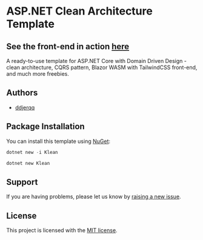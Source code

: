 # ASP.NET Clean Architecture Template

## See the front-end in action [here](https://ddjerqq.github.io/klean)

A ready-to-use template for ASP.NET Core with Domain Driven Design - clean architecture, 
CQRS pattern, Blazor WASM with TailwindCSS front-end, and much more freebies.

## Authors

- [ddjerqq](https://github.com/ddjerqq)

## Package Installation

You can install this template using [NuGet](https://www.nuget.org/packages/klean):

```powershell
dotnet new -i Klean
```

```powershell
dotnet new Klean
```

## Support

If you are having problems, please let us know by [raising a new issue](https://github.com/NikolayIT/ASP.NET-Core-Template/issues).

## License

This project is licensed with the [MIT license](LICENSE).
